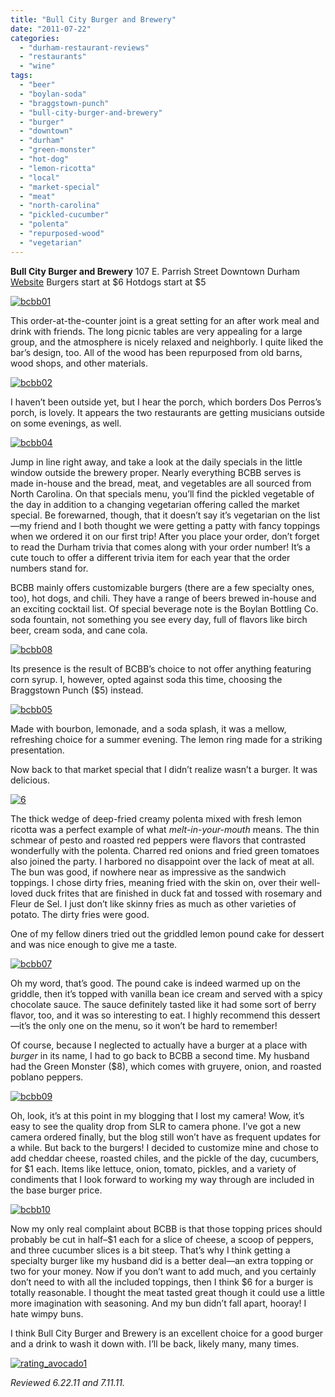 ```yaml
---
title: "Bull City Burger and Brewery"
date: "2011-07-22"
categories: 
  - "durham-restaurant-reviews"
  - "restaurants"
  - "wine"
tags: 
  - "beer"
  - "boylan-soda"
  - "braggstown-punch"
  - "bull-city-burger-and-brewery"
  - "burger"
  - "downtown"
  - "durham"
  - "green-monster"
  - "hot-dog"
  - "lemon-ricotta"
  - "local"
  - "market-special"
  - "meat"
  - "north-carolina"
  - "pickled-cucumber"
  - "polenta"
  - "repurposed-wood"
  - "vegetarian"
---
```


**Bull City Burger and Brewery** 107 E. Parrish Street Downtown Durham [Website](http://bullcityburgerandbrewery.com/BCB&B/Home.html) Burgers start at $6 Hotdogs start at $5

[![](http://s3.amazonaws.com/thegourmez-wpmedia/2011/07/bcbb01.jpg "bcbb01")](http://s3.amazonaws.com/thegourmez-wpmedia/2011/07/bcbb01.jpg)

This order-at-the-counter joint is a great setting for an after work meal and drink with friends. The long picnic tables are very appealing for a large group, and the atmosphere is nicely relaxed and neighborly. I quite liked the bar’s design, too. All of the wood has been repurposed from old barns, wood shops, and other materials.

[![](http://s3.amazonaws.com/thegourmez-wpmedia/2011/07/bcbb02.jpg "bcbb02")](http://s3.amazonaws.com/thegourmez-wpmedia/2011/07/bcbb02.jpg)

I haven’t been outside yet, but I hear the porch, which borders Dos Perros’s porch, is lovely. It appears the two restaurants are getting musicians outside on some evenings, as well.

[![](http://s3.amazonaws.com/thegourmez-wpmedia/2011/07/bcbb04.jpg "bcbb04")](http://s3.amazonaws.com/thegourmez-wpmedia/2011/07/bcbb04.jpg)

Jump in line right away, and take a look at the daily specials in the little window outside the brewery proper. Nearly everything BCBB serves is made in-house and the bread, meat, and vegetables are all sourced from North Carolina. On that specials menu, you’ll find the pickled vegetable of the day in addition to a changing vegetarian offering called the market special. Be forewarned, though, that it doesn’t say it’s vegetarian on the list—my friend and I both thought we were getting a patty with fancy toppings when we ordered it on our first trip! After you place your order, don’t forget to read the Durham trivia that comes along with your order number! It’s a cute touch to offer a different trivia item for each year that the order numbers stand for.

BCBB mainly offers customizable burgers (there are a few specialty ones, too), hot dogs, and chili. They have a range of beers brewed in-house and an exciting cocktail list. Of special beverage note is the Boylan Bottling Co. soda fountain, not something you see every day, full of flavors like birch beer, cream soda, and cane cola.

[](http://s3.amazonaws.com/thegourmez-wpmedia/2011/07/bcbb04.jpg)[![](http://s3.amazonaws.com/thegourmez-wpmedia/2011/07/bcbb08.jpg "bcbb08")](http://s3.amazonaws.com/thegourmez-wpmedia/2011/07/bcbb08.jpg)

Its presence is the result of BCBB’s choice to not offer anything featuring corn syrup. I, however, opted against soda this time, choosing the Braggstown Punch ($5) instead.

[![](http://s3.amazonaws.com/thegourmez-wpmedia/2011/07/bcbb05.jpg "bcbb05")](http://s3.amazonaws.com/thegourmez-wpmedia/2011/07/bcbb05.jpg)

Made with bourbon, lemonade, and a soda splash, it was a mellow, refreshing choice for a summer evening. The lemon ring made for a striking presentation.

Now back to that market special that I didn’t realize wasn’t a burger. It was delicious.

[![](http://s3.amazonaws.com/thegourmez-wpmedia/2011/07/bcbb06.jpg "6")](http://s3.amazonaws.com/thegourmez-wpmedia/2011/07/bcbb06.jpg)

The thick wedge of deep-fried creamy polenta mixed with fresh lemon ricotta was a perfect example of what _melt-in-your-mouth_ means. The thin schmear of pesto and roasted red peppers were flavors that contrasted wonderfully with the polenta. Charred red onions and fried green tomatoes also joined the party. I harbored no disappoint over the lack of meat at all. The bun was good, if nowhere near as impressive as the sandwich toppings. I chose dirty fries, meaning fried with the skin on, over their well-loved duck frites that are finished in duck fat and tossed with rosemary and Fleur de Sel. I just don’t like skinny fries as much as other varieties of potato. The dirty fries were good.

One of my fellow diners tried out the griddled lemon pound cake for dessert and was nice enough to give me a taste.

[![](http://s3.amazonaws.com/thegourmez-wpmedia/2011/07/bcbb07.jpg "bcbb07")](http://s3.amazonaws.com/thegourmez-wpmedia/2011/07/bcbb07.jpg)

Oh my word, that’s good. The pound cake is indeed warmed up on the griddle, then it’s topped with vanilla bean ice cream and served with a spicy chocolate sauce. The sauce definitely tasted like it had some sort of berry flavor, too, and it was so interesting to eat. I highly recommend this dessert—it’s the only one on the menu, so it won’t be hard to remember!

Of course, because I neglected to actually have a burger at a place with _burger_ in its name, I had to go back to BCBB a second time. My husband had the Green Monster ($8), which comes with gruyere, onion, and roasted poblano peppers.

[![](http://s3.amazonaws.com/thegourmez-wpmedia/2011/07/bcbb09.jpg "bcbb09")](http://s3.amazonaws.com/thegourmez-wpmedia/2011/07/bcbb09.jpg)

Oh, look, it’s at this point in my blogging that I lost my camera! Wow, it’s easy to see the quality drop from SLR to camera phone. I’ve got a new camera ordered finally, but the blog still won’t have as frequent updates for a while. But back to the burgers! I decided to customize mine and chose to add cheddar cheese, roasted chiles, and the pickle of the day, cucumbers, for $1 each. Items like lettuce, onion, tomato, pickles, and a variety of condiments that I look forward to working my way through are included in the base burger price.

[![](http://s3.amazonaws.com/thegourmez-wpmedia/2011/07/bcbb10.jpg "bcbb10")](http://s3.amazonaws.com/thegourmez-wpmedia/2011/07/bcbb10.jpg)

Now my only real complaint about BCBB is that those topping prices should probably be cut in half–$1 each for a slice of cheese, a scoop of peppers, and three cucumber slices is a bit steep. That’s why I think getting a specialty burger like my husband did is a better deal—an extra topping or two for your money. Now if you don’t want to add much, and you certainly don’t need to with all the included toppings, then I think $6 for a burger is totally reasonable. I thought the meat tasted great though it could use a little more imagination with seasoning. And my bun didn’t fall apart, hooray! I hate wimpy buns.

I think Bull City Burger and Brewery is an excellent choice for a good burger and a drink to wash it down with. I’ll be back, likely many, many times.

[![](http://s3.amazonaws.com/thegourmez-wpmedia/2009/02/rating_avocado1.gif "rating_avocado1")](http://s3.amazonaws.com/thegourmez-wpmedia/2009/02/rating_avocado1.gif)

_Reviewed 6.22.11 and 7.11.11._

